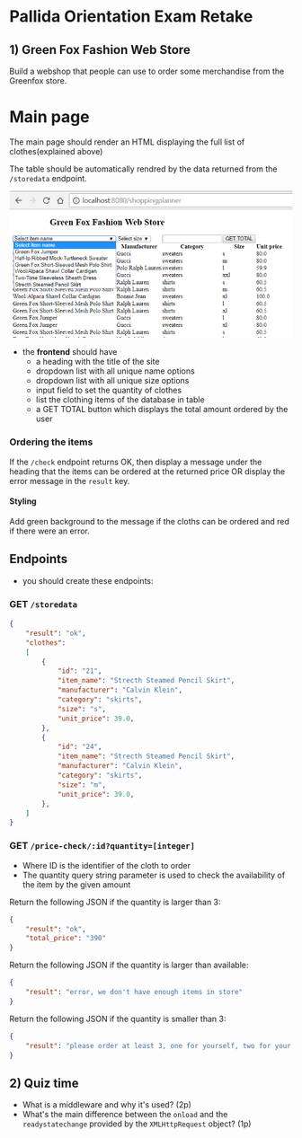 # Pallida Orientation Exam Retake

## 1) Green Fox Fashion Web Store

Build a webshop that people can use to order some merchandise from the Greenfox store.

# Main page

The main page should render an HTML displaying the full list of clothes(explained above)

The table should be automatically rendred by the data returned from the `/storedata` endpoint.

![main](assets/main2.png)

- the **frontend** should have
    - a heading with the title of the site
    - dropdown list with all unique name options
    - dropdown list with all unique size options
    - input field to set the quantity of clothes
    - list the clothing items of the database in table
    - a GET TOTAL button which displays the total amount ordered by the user

### Ordering the items

If the `/check` endpoint returns OK, then display a message under the heading that the items can be ordered at the returned price OR display the error message in the `result` key. 

#### Styling

Add green background to the message if the cloths can be ordered and red if there were an error.

## Endpoints
- you should create these endpoints:

### GET `/storedata`

```json
{
    "result": "ok",
    "clothes":
    [
        {
            "id": "21",
            "item_name": "Strecth Steamed Pencil Skirt",
            "manufacturer": "Calvin Klein",
            "category": "skirts",
            "size": "s",
            "unit_price": 39.0,
        },
        {
            "id": "24",
            "item_name": "Strecth Steamed Pencil Skirt",
            "manufacturer": "Calvin Klein",
            "category": "skirts",
            "size": "m",
            "unit_price": 39.0,
        },
    ]
}
```

### GET `/price-check/:id?quantity=[integer]`
 - Where ID is the identifier of the cloth to order 
 - The quantity query string parameter is used to check the availability of the item by the given amount

Return the following JSON if the quantity is larger than 3:

```json
{
    "result": "ok",
    "total_price": "390"
}
```

Return the following JSON if the quantity is larger than available:

```json
{
    "result": "error, we don't have enough items in store"
}
```

Return the following JSON if the quantity is smaller than 3:

```json
{
    "result": "please order at least 3, one for yourself, two for your friends"
}
```

## 2) Quiz time

 - What is a middleware and why it's used? (2p)
 - What's the main difference between the `onload` and the `readystatechange` provided by the `XMLHttpRequest` object? (1p)
